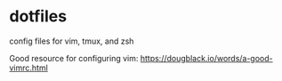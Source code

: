 # dotfiles
config files for vim, tmux, and zsh

Good resource for configuring vim: https://dougblack.io/words/a-good-vimrc.html
